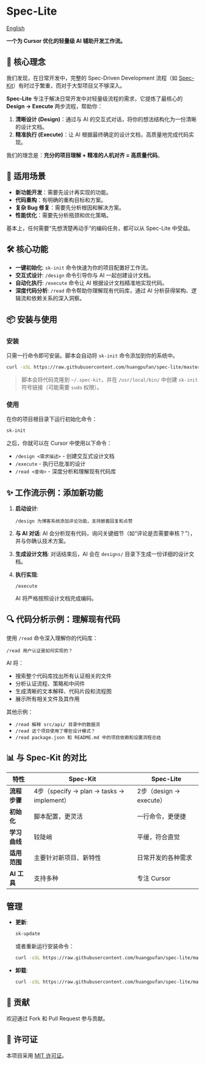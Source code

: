 # Spec-Lite

[English](./README.en.md)

**一个为 Cursor 优化的轻量级 AI 辅助开发工作流。**

## 🎯 核心理念

我们发现，在日常开发中，完整的 Spec-Driven Development 流程（如 [Spec-Kit](https://github.com/github/spec-kit)）有时过于繁重，而对于大型项目又不够深入。

**Spec-Lite** 专注于解决日常开发中对轻量级流程的需求，它提炼了最核心的 **Design → Execute** 两步流程，帮助你：

1.  **清晰设计 (Design)**：通过与 AI 的交互式对话，将你的想法结构化为一份清晰的设计文档。
2.  **精准执行 (Execute)**：让 AI 根据最终确定的设计文档，高质量地完成代码实现。

我们的理念是：**充分的项目理解 + 精准的人机对齐 = 高质量代码**。

## 🚀 适用场景

- **新功能开发**：需要先设计再实现的功能。
- **代码重构**：有明确的重构目标和方案。
- **复杂 Bug 修复**：需要先分析根因和解决方案。
- **性能优化**：需要先分析瓶颈和优化策略。

基本上，任何需要“先想清楚再动手”的编码任务，都可以从 Spec-Lite 中受益。

## 🛠️ 核心功能

- **一键初始化**: `sk-init` 命令快速为你的项目配置好工作流。
- **交互式设计**: `/design` 命令引导你与 AI 一起创建设计文档。
- **自动化执行**: `/execute` 命令让 AI 根据设计文档精准地实现代码。
- **深度代码分析**: `/read` 命令帮助你理解现有代码库，通过 AI 分析获得架构、逻辑流和依赖关系的深入洞察。

## 📦 安装与使用

### 安装

只需一行命令即可安装。脚本会自动将 `sk-init` 命令添加到你的系统中。

```bash
curl -sSL https://raw.githubusercontent.com/huangpufan/spec-lite/master/install.sh | bash
```
> 脚本会将代码克隆到 `~/.spec-kit`，并在 `/usr/local/bin/` 中创建 `sk-init` 符号链接（可能需要 `sudo` 权限）。

### 使用

在你的项目根目录下运行初始化命令：

```bash
sk-init
```

之后，你就可以在 Cursor 中使用以下命令：
- `/design <需求描述>` - 创建交互式设计文档
- `/execute` - 执行已批准的设计
- `/read <查询>` - 深度分析和理解现有代码库

## ✨ 工作流示例：添加新功能

1.  **启动设计**:
    ```
    /design 为博客系统添加评论功能，支持嵌套回复和点赞
    ```

2.  **与 AI 对话**: AI 会分析现有代码，询问关键细节（如“评论是否需要审核？”），并与你确认技术方案。

3.  **生成设计文档**: 对话结束后，AI 会在 `designs/` 目录下生成一份详细的设计文档。

4.  **执行实现**:
    ```
    /execute
    ```
    AI 将严格按照设计文档完成编码。

## 🔍 代码分析示例：理解现有代码

使用 `/read` 命令深入理解你的代码库：

```
/read 用户认证是如何实现的？
```

AI 将：
- 搜索整个代码库找出所有认证相关的文件
- 分析认证流程、策略和中间件
- 生成清晰的文本解释、代码片段和流程图
- 展示所有相关文件及其作用

其他示例：
- `/read 解释 src/api/ 目录中的数据流`
- `/read 这个项目使用了哪些设计模式？`
- `/read package.json 和 README.md 中的项目依赖和设置流程总结`

## 📊 与 Spec-Kit 的对比

| 特性 | Spec-Kit | Spec-Lite |
|---|---|---|
| **流程步骤** | 4步（specify → plan → tasks → implement） | 2步（design → execute） |
| **初始化** | 脚本配置，更灵活 | 一行命令，更便捷 |
| **学习曲线** | 较陡峭 | 平缓，符合直觉 |
| **适用范围** | 主要针对新项目、新特性 | 日常开发的各种需求 |
| **AI 工具** | 支持多种 | 专注 Cursor |

## 管理

- **更新**: 
  ```bash
  sk-update
  ```
  或者重新运行安装命令：
  ```bash
  curl -sSL https://raw.githubusercontent.com/huangpufan/spec-lite/master/install.sh | bash
  ```
- **卸载**:
  ```bash
  curl -sSL https://raw.githubusercontent.com/huangpufan/spec-lite/master/uninstall.sh | bash
  ```

## 🤝 贡献

欢迎通过 Fork 和 Pull Request 参与贡献。

## 📝 许可证

本项目采用 [MIT 许可证](LICENSE)。
